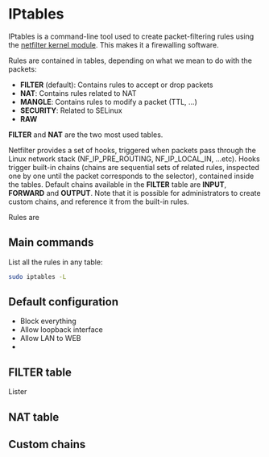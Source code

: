 # IPtables
IPtables is a command-line tool used to create packet-filtering rules using the [netfilter kernel module](https://www.netfilter.org/index.html). This makes it a firewalling software.

Rules are contained in tables, depending on what we mean to do with the packets:
- **FILTER** (default): Contains rules to accept or drop packets
- **NAT**: Contains rules related to NAT
- **MANGLE**: Contains rules to modify a packet (TTL, ...)
- **SECURITY**: Related to SELinux
- **RAW**

**FILTER** and **NAT** are the two most used tables.

Netfilter provides a set of hooks, triggered when packets pass through the Linux network stack (NF_IP_PRE_ROUTING, NF_IP_LOCAL_IN, ...etc). Hooks trigger built-in chains (chains are sequential sets of related rules, inspected one by one until the packet corresponds to the selector), contained inside the tables. Default chains available in the **FILTER** table are **INPUT**, **FORWARD** and **OUTPUT**. Note that it is possible for administrators to create custom chains, and reference it from the built-in rules.

Rules are 

## Main commands
List all the rules in any table:
```bash
sudo iptables -L
```

## Default configuration
- Block everything
- Allow loopback interface
- Allow LAN to WEB
- 

## FILTER table
Lister 

## NAT table

## Custom chains
